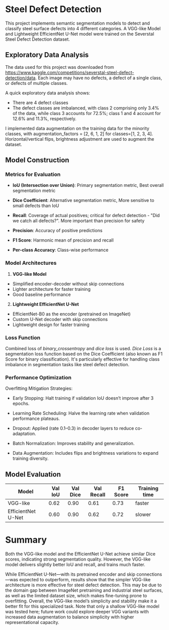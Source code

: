 # Steel Defect Detection

This project implements semantic segmentation models to detect and classify steel surface defects into 4 different categories. A VGG-like Model and Lightweight EfficientNet U-Net model were trained on the Severstal Steel Defect Detection dataset.

## Exploratory Data Analysis
The data used for this project was downloaded from https://www.kaggle.com/competitions/severstal-steel-defect-detection/data. Each image may have no defects, a defect of a single class, or defects of multiple classes. 

A quick exploratory data analysis shows: 
* There are 4 defect classes
* The defect classes are imbalanced, with class 2 comprising only 3.4% of the data, while class 3 accounts for 72.5%; class 1 and 4 account for 12.6% and 11.3%, respectively. 

I implemented data augmentation on the training data for the minority classes, with augmentation_factors = [2, 6, 1, 2] for classes=[1, 2, 3, 4]. Horizontal/vertical flips, brightness adjustment are used to augment the dataset. 

## Model Construction
### Metrics for Evaluation
- **IoU (Intersection over Union)**: Primary segmentation metric, Best overall segmentation metric
- **Dice Coefficient**: Alternative segmentation metric, More sensitive to small defects than IoU

- **Recall**: Coverage of actual positives; critical for defect detection - "Did we catch all defects?". More important than precision for safety
- **Precision**: Accuracy of positive predictions
- **F1 Score**: Harmonic mean of precision and recall
- **Per-class Accuracy**: Class-wise performance
### Model Architectures
1. **VGG-like Model**
- Simplified encoder-decoder without skip connections
- Lighter architecture for faster training
- Good baseline performance

2. **Lightweight EfficientNet U-Net** 
- EfficientNet-B0 as the encoder (pretrained on ImageNet)
- Custom U-Net decoder with skip connections
- Lightweight design for faster training
### Loss Function

Combined loss of *binary_crossentropy* and *dice loss* is used. *Dice Loss* is a segmentation loss function based on the Dice Coefficient (also known as F1 Score for binary classification). It's particularly effective for handling class imbalance in segmentation tasks like steel defect detection.

### Performance Optimization

Overfitting Mitigation Strategies:

- Early Stopping: Halt training if validation IoU doesn’t improve after 3 epochs.

- Learning Rate Scheduling: Halve the learning rate when validation performance plateaus.

- Dropout: Applied (rate 0.1–0.3) in decoder layers to reduce co-adaptation.

- Batch Normalization: Improves stability and generalization.

- Data Augmentation: Includes flips and brightness variations to expand training diversity.

## Model Evaluation

| Model | Val IoU | Val Dice |Val Recall | F1 Score | Training time |
|-------|---------|----------|-----------|----|---------------|
| VGG-like | 0.62 | 0.90| 0.61 | 0.73| faster |
| EfficientNet U-Net | 0.60 | 0.90 | 0.62 | 0.72 | slower|

# Summary 

Both the VGG-like model and the EfficientNet U-Net achieve similar Dice scores, indicating strong segmentation quality. However, the VGG-like model delivers slightly better IoU and recall, and trains much faster. 

While EfficientNet U-Net—with its pretrained encoder and skip connections—was expected to outperform, results show that the simpler VGG-like architecture is more effective for steel defect detection. This may be due to the domain gap between ImageNet pretraining and industrial steel surfaces, as well as the limited dataset size, which makes fine-tuning prone to overfitting. Overall, the VGG-like model’s simplicity and stability make it a better fit for this specialized task. Note that only a shallow VGG-like model was tested here; future work could explore deeper VGG variants with increased data augmentation to balance simplicity with higher representational capacity.





